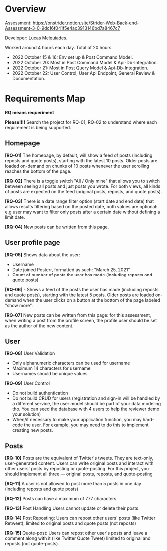 # Overview
Assessment: https://onstrider.notion.site/Strider-Web-Back-end-Assessment-3-0-9dc16f041f5e4ac3913146bd7a8467c7

Developer: Lucas Melquiades.

Worked around 4 hours each day. Total of 20 hours.
- 2022 October 15 & 16: Env set up & Post Command Model.
- 2022 October 20: Most in Post Command Model & Api-Db-Integration. 
- 2022 October 21: Most in Post Query Model  & Api-Db-Integration.
- 2022 October 22: User Control, User Api Endpoint, General Review & Documentation.

# Requirements Map
**RQ means requeriment**

**Please!!!!** Search the project for RQ-01, RQ-02 to understand where each requirement is being supported.

## Homepage

**[RQ-01]** The homepage, by default, will show a feed of posts (including reposts and quote posts), starting with the latest 10 posts. Older posts are loaded on-demand on chunks of 10 posts whenever the user scrolling reaches the bottom of the page.

**[RQ-02]** There is a toggle switch "All / Only mine" that allows you to switch between seeing all posts and just posts you wrote. For both views, all kinds of posts are expected on the feed (original posts, reposts, and quote posts).

**[RQ-03]** There is a date range filter option (start date and end date) that allows results filtering based on the posted date, both values are optional: e.g user may want to filter only posts after a certain date without defining a limit date.

**[RQ-04]** New posts can be written from this page.

## User profile page

**[RQ-05]** Shows data about the user:
- Username
- Date joined Posterr, formatted as such: "March 25, 2021"
- Count of number of posts the user has made (including reposts and quote posts)

**[RQ-06]** - Shows a feed of the posts the user has made (including reposts and quote posts), starting with the latest 5 posts. Older posts are loaded on-demand when the user clicks on a button at the bottom of the page labeled "show more".

**[RQ-07]** New posts can be written from this page: for this assessment, when writing a post from the profile screen, the profile user should be set as the author of the new content.

## User

**[RQ-08]** User Validation
- Only alphanumeric characters can be used for username
- Maximum 14 characters for username
- Usernames should be unique values

**[RQ-09]** User Control
- Do not build authentication
- Do not build CRUD for users (registration and sign-in will be handled by a different service, the user model should be part of your data modeling tho. You can seed the database with 4 users to help the reviewer demo your solution)
- When/if necessary to make your application function, you may hard-code the user. For example, you may need to do this to implement creating new posts.

## Posts

**[RQ-10]** Posts are the equivalent of Twitter's tweets. They are text-only, user-generated content. Users can write original posts and interact with other users' posts by reposting or quote-posting. For this project, you should implement all three — original posts, reposts, and quote-posting

**[RQ-11]**  A user is not allowed to post more than 5 posts in one day (including reposts and quote posts)

**[RQ-12]** Posts can have a maximum of 777 characters

**[RQ-13]** Post Handling Users cannot update or delete their posts

**[RQ-14]** Post Reposting: Users can repost other users' posts (like Twitter Retweet), limited to original posts and quote posts (not reposts)

**[RQ-15]** Quote-post: Users can repost other user's posts and leave a comment along with it (like Twitter Quote Tweet) limited to original and reposts (not quote-posts)

